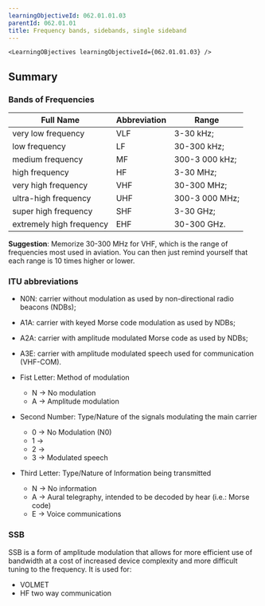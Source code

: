 ```yaml
---
learningObjectiveId: 062.01.01.03
parentId: 062.01.01
title: Frequency bands, sidebands, single sideband
---
```


```tsx eval
<LearningOBjectives learningObjectiveId={062.01.01.03} />
```

## Summary

### Bands of Frequencies

| Full Name                | Abbreviation | Range          |
| ------------------------ | ------------ | -------------- |
| very low frequency       | VLF          | 3-30 kHz;      |
| low frequency            | LF           | 30-300 kHz;    |
| medium frequency         | MF           | 300-3 000 kHz; |
| high frequency           | HF           | 3-30 MHz;      |
| very high frequency      | VHF          | 30-300 MHz;    |
| ultra-high frequency     | UHF          | 300-3 000 MHz; |
| super high frequency     | SHF          | 3-30 GHz;      |
| extremely high frequency | EHF          | 30-300 GHz.    |

**Suggestion**: Memorize 30-300 MHz for VHF, which is the range of frequencies
most used in aviation. You can then just remind yourself that each range is 10
times higher or lower.

### ITU abbreviations

- N0N: carrier without modulation as used by non-directional radio beacons
  (NDBs);

- A1A: carrier with keyed Morse code modulation as used by NDBs;

- A2A: carrier with amplitude modulated Morse code as used by NDBs;

- A3E: carrier with amplitude modulated speech used for communication (VHF-COM).

- Fist Letter: Method of modulation

  - N -> No modulation
  - A -> Amplitude modulation

- Second Number: Type/Nature of the signals modulating the main carrier

  - 0 -> No Modulation (N0)
  - 1 ->
  - 2 ->
  - 3 -> Modulated speech

- Third Letter: Type/Nature of Information being transmitted
  - N -> No information
  - A -> Aural telegraphy, intended to be decoded by hear (i.e.: Morse code)
  - E -> Voice communications

### SSB

SSB is a form of amplitude modulation that allows for more efficient use of
bandwidth at a cost of increased device complexity and more difficult tuning to
the frequency. It is used for:

- VOLMET
- HF two way communication

